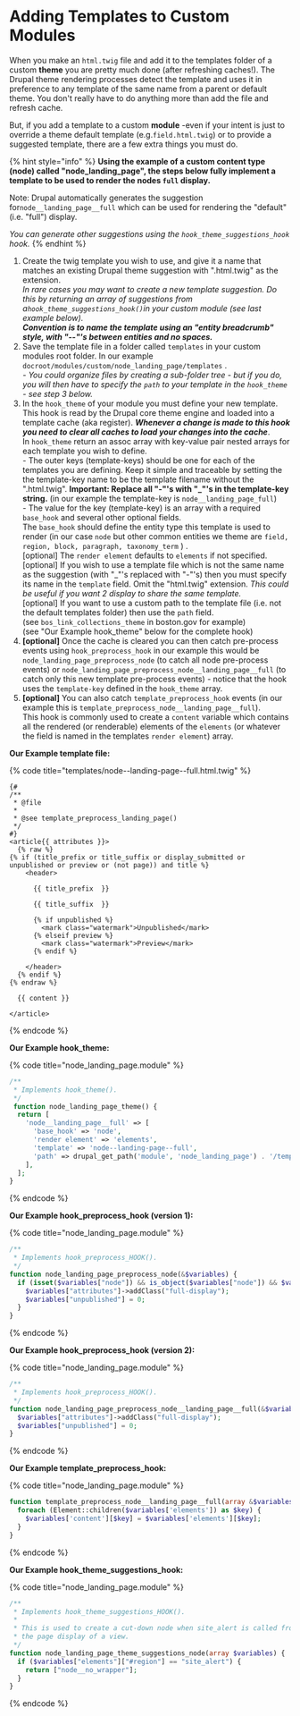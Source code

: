 # Adding Templates to Custom Modules

When you make an `html.twig` file and add it to the templates folder of a custom **theme** you are pretty much done (after refreshing caches!).  The Drupal theme rendering processes detect the template and uses it in preference to any template of the same name from a parent or default theme. You don't really have to do anything more than add the file and refresh cache.&#x20;

But, if you add a template to a custom **module** -even if your intent is just to override a theme default template (e.g.`field.html.twig`) or to provide a suggested template, there are a few extra things you must do.

{% hint style="info" %}
**Using the example of a custom content type (node) called "node\_landing\_page", the steps below fully implement a template to be used to render the nodes `full` display.**&#x20;

Note: Drupal automatically generates the suggestion for`node__landing_page__full` which can be used for rendering the "default" (i.e. "full") display.

_You can generate other suggestions using the `hook_theme_suggestions_hook` hook._
{% endhint %}

1. Create the twig template you wish to use, and give it a name that matches an existing Drupal theme suggestion with ".html.twig" as the extension. \
   _In rare cases you may want to create a new template suggestion. Do this by returning an array of suggestions from a`hook_theme_suggestions_hook()`in your custom module (see last example below)._\
   _**Convention is to name the template using an "entity breadcrumb" style, with "--"'s between entities and no spaces.**_&#x20;
2. Save the template file in a folder called `templates` in your custom modules root folder.  In our example `docroot/modules/custom/node_landing_page/templates` .\
   _- You could organize files by creating a sub-folder tree - but if you do, you will then have to specify the `path` to your template in the `hook_theme` - see step 3 below._ &#x20;
3. In the `hook_theme` of your module you must define your new template.  This hook is read by the Drupal core theme engine and loaded into a template cache (aka register).  _**Whenever a change is made to this hook you need to clear all caches to load your changes into the cache**_.  \
   In `hook_theme` return an assoc array with key-value pair nested arrays for each template you wish to define. \
   \- The outer keys (template-keys) should be one for each of the templates you are defining.  Keep it simple and traceable by setting the the template-key name to be the template filename without the ".html.twig".  **Important: Replace all "-"'s with "\_"'s in the template-key string.**  (in our example the template-key is `node__landing_page_full`) \
   \- The value for the key (template-key) is an array with a required `base_hook` and several other optional fields.  \
   The `base_hook` should define the entity type this template is used to render (in our case `node` but other common entities we theme are `field, region, block, paragraph, taxonomy_term` ) .  \
   \[optional] The `render element` defaults to `elements` if not specified.\
   \[optional] If you wish to use a template file which is not the same name as the suggestion (with "\_"'s replaced with "-"'s) then you must specify its name in the `template` field. Omit the "html.twig" extension.  _This could be useful if you want 2 display to share the same template._\
   \[optional] If you want to use a custom path to the template file (i.e. not the default templates folder) then use the `path` field.\
   (see `bos_link_collections_theme` in boston.gov for example)\
   (see "Our Example hook\_theme" below for the complete hook)
4. **\[optional]** Once the cache is cleared you can then catch pre-process events using `hook_preprocess_hook` in our example this would be `node_landing_page_preprocess_node` (to catch all node pre-process events) or `node_landing_page_preprocess_node__landing_page__full` (to catch only this new template pre-process events) - notice that the hook uses the `template-key` defined in the `hook_theme` array.
5. **\[optional]** You can also catch `template_preprocess_hook` events (in our example this is `template_preprocess_node__landing_page__full`). \
   This hook is commonly used to create a `content` variable which contains all the rendered (or renderable) elements of the `elements` (or whatever the field is named in the templates `render element`) array.&#x20;

**Our Example template file:**

{% code title="templates/node--landing-page--full.html.twig" %}
```markup
{#
/**
 * @file
 *
 * @see template_preprocess_landing_page()
 */
#}
<article{{ attributes }}>
  {% raw %}
{% if (title_prefix or title_suffix or display_submitted or unpublished or preview or (not page)) and title %}
    <header>

      {{ title_prefix  }}

      {{ title_suffix  }}

      {% if unpublished %}
        <mark class="watermark">Unpublished</mark>
      {% elseif preview %}
        <mark class="watermark">Preview</mark>
      {% endif %}

    </header>
  {% endif %}
{% endraw %}

  {{ content }}

</article>
```
{% endcode %}

**Our Example hook\_theme:**

{% code title="node_landing_page.module" %}
```php
/**
 * Implements hook_theme().
 */
 function node_landing_page_theme() {
  return [
    'node__landing_page__full' => [
      'base_hook' => 'node',
      'render element' => 'elements',
      'template' => 'node--landing-page--full',
      'path' => drupal_get_path('module', 'node_landing_page') . '/templates/node/'
    ],
  ];
}
```
{% endcode %}

**Our Example hook\_preprocess\_hook (version 1):**

{% code title="node_landing_page.module" %}
```php
/**
 * Implements hook_preprocess_HOOK().
 */
function node_landing_page_preprocess_node(&$variables) {
  if (isset($variables["node"]) && is_object($variables["node"]) && $variables["node"]->getType() == "landing_page") {
    $variables["attributes"]->addClass("full-display");
    $variables["unpublished"] = 0;
  }
}
```
{% endcode %}

**Our Example hook\_preprocess\_hook (version 2):**

{% code title="node_landing_page.module" %}
```php
/**
 * Implements hook_preprocess_HOOK().
 */
function node_landing_page_preprocess_node__landing_page__full(&$variables) {
  $variables["attributes"]->addClass("full-display");
  $variables["unpublished"] = 0;
}
```
{% endcode %}

**Our Example template\_preprocess\_hook:**

{% code title="node_landing_page.module" %}
```php
function template_preprocess_node__landing_page__full(array &$variables) {
  foreach (Element::children($variables['elements']) as $key) {
    $variables['content'][$key] = $variables['elements'][$key];
  }
}
```
{% endcode %}

**Our Example hook\_theme\_suggestions\_hook:**

{% code title="node_landing_page.module" %}
```php
/**
 * Implements hook_theme_suggestions_HOOK().
 *
 * This is used to create a cut-down node when site_alert is called from
 * the page display of a view.
 */
function node_landing_page_theme_suggestions_node(array $variables) {
  if ($variables["elements"]["#region"] == "site_alert") {
    return ["node__no_wrapper"];
  }
}
```
{% endcode %}
